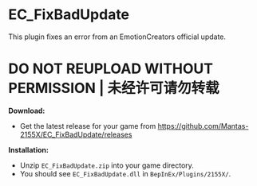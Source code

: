 # EC_FixBadUpdate

This plugin fixes an error from an EmotionCreators official update.  

# DO NOT REUPLOAD WITHOUT PERMISSION | 未经许可请勿转载

**Download:**  
* Get the latest release for your game from https://github.com/Mantas-2155X/EC_FixBadUpdate/releases  

**Installation:**  
* Unzip `EC_FixBadUpdate.zip` into your game directory.  
* You should see `EC_FixBadUpdate.dll` in `BepInEx/Plugins/2155X/`.  
